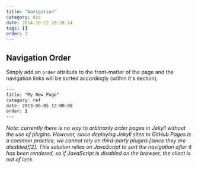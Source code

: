 ```yaml
---
title: "Navigation"
category: doc
date: 2014-10-22 20:28:14
tags: []
order: 3
---
```


## Navigation Order

Simply add an `order` attribute to the front-matter of the page and the navigation links will be sorted accordingly 
(within it's section).

```html
---
title: "My New Page"
category: ref
date: 2013-06-05 12:00:00
order: 1
---
```

_Note: currently there is no way to arbitrarily order pages in Jekyll without the use of plugins. However, since 
deploying Jekyll sites to GitHub Pages is a common practice, we cannot rely on third-party 
plugins [since they are disabled][2]. 
This solution relies on JavaScript to sort the navigation after it has been rendered, so if JavaScript is disabled on 
the browser, the client is out of luck._
